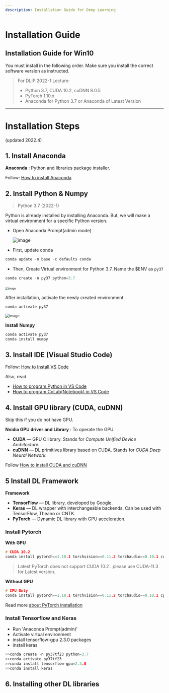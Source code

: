 ```yaml
---
description: Installation Guide for Deep Learning
---
```


# Installation Guide

## Installation Guide for Win10 <a href="#f126" id="f126"></a>

You must install in the following order. Make sure you install the correct software version as instructed.

> For DLIP 2022-1 Lecture:
>
> * Python 3.7, CUDA 10.2, cuDNN 8.0.5
> * PyTorch 1.10.x
> * Anaconda for Python 3.7 or Anaconda of Latest Version

***

# Installation Steps

(updated 2022.4)

## 1. Install Anaconda

**Anaconda** : Python and libraries package installer.

Follow: [How to install Anaconda](anaconda.md#conda-installation)



## 2. Install Python & Numpy

> Python 3.7 (2022-1)

Python is already installed by installing Anaconda. But, we will make a virtual environment for a specific Python version.



* Open  Anaconda Prompt(admin mode)

  ![image](https://user-images.githubusercontent.com/38373000/162147626-98c7c618-2882-4668-a61d-0682cffdd898.png)


* First, update conda
```c
conda update -n base -c defaults conda
```

* Then, Create Virtual environment for Python 3.7. Name the $ENV as `py37`
```c
conda create -n py37 python=3.7
```

​    <img src="https://user-images.githubusercontent.com/38373000/162149298-8e254ebd-c698-4ab9-bb80-40b24ce2b438.png" alt="image" style="zoom:60%;" />



After installation, activate the newly created environment

```c
conda activate py37
```



<img src="https://user-images.githubusercontent.com/38373000/162150172-0192d3d4-901f-4356-8c99-ff146297bd39.png" alt="image" style="zoom:80%;" />



**Install Numpy**

```C
conda activate py37
conda install numpy
```






## 3. Install IDE (Visual Studio Code)

Follow: [How to Install VS Code](ide/vscode/#installation)



Also, read 

* [How to program Python in VS Code](https://ykkim.gitbook.io/dlip/installation-guide/ide/vscode/python-vscode)
* [How to program CoLab(Notebook) in VS Code](https://ykkim.gitbook.io/dlip/installation-guide/ide/vscode/notebook-with-vscode)





## 4. Install GPU library (CUDA, cuDNN)
Skip this if you do not have GPU.

**Nvidia GPU driver** **and Library** : To operate the GPU.

* **CUDA** — GPU C library. Stands for _Compute Unified Device Architecture._
* **cuDNN** — DL primitives library based on CUDA. Stands for _CUDA Deep Neural Network._



Follow [How to install CUDA and cuDNN](cuda-installation.md#9f39)





## 5 Install DL Framework

**Framework**

* **TensorFlow** — DL library, developed by Google.
* **Keras** — DL wrapper with interchangeable backends. Can be used with TensorFlow, Theano or CNTK.
* **PyTorch** — Dynamic DL library with GPU acceleration.



### Install Pytorch

 **With GPU**

```C
# CUDA 10.2
conda install pytorch==1.10.1 torchvision==0.11.2 torchaudio==0.10.1 cudatoolkit=10.2 -c pytorch
```

> Latest PyTorch does not support CUDA 10.2 .  please use CUDA-11.3 for Latest version.



 **Without GPU**

```C
# CPU Only
conda install pytorch==1.10.1 torchvision==0.11.2 torchaudio==0.10.1 cpuonly -c pytorch
```



Read more [about PyTorch installation](https://ykkim.gitbook.io/dlip/installation-guide/framework/pytorch)



###  Install Tensorflow and Keras

* Run 'Anaconda Prompt(admin)'
* Activate virtual environment
* install tensorflow-gpu 2.3.0 packages
* install keras

```c
>>conda create -n py37tf23 python=3.7
>>conda activate py37tf23 
>>conda install tensorflow-gpu=2.3.0
>>conda install keras
```





## 6. Installing other DL libraries


